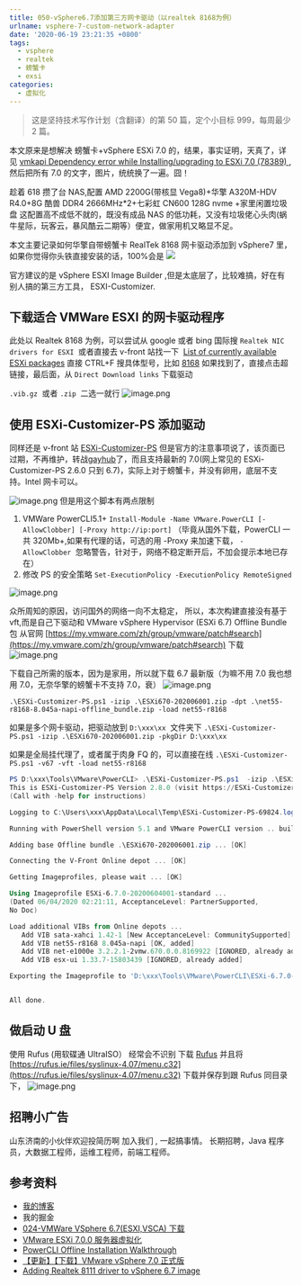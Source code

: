 ```yaml
---
title: 050-vSphere6.7添加第三方网卡驱动（以realtek 8168为例）
urlname: vsphere-7-custom-network-adapter
date: '2020-06-19 23:21:35 +0800'
tags:
  - vsphere
  - realtek
  - 螃蟹卡
  - exsi
categories:
  - 虚拟化
---
```


> 这是坚持技术写作计划（含翻译）的第 50 篇，定个小目标 999，每周最少 2 篇。

本文原来是想解决 螃蟹卡+vSphere ESXi 7.0 的，结果，事实证明，天真了，详见 [vmkapi Dependency error while Installing/upgrading to ESXi 7.0 (78389) ](https://kb.vmware.com/s/article/78389?lang=en_US),然后把所有 7.0 的文字，图片，统统换了一遍。囧！

趁着 618 攒了台 NAS,配置 AMD 2200G(带核显 Vega8)+华擎 A320M-HDV R4.0+8G 酷兽 DDR4 2666MHz\*2+七彩虹 CN600 128G nvme +家里闲置垃圾盘 这配置高不成低不就的，既没有成品 NAS 的低功耗，又没有垃圾佬心头肉(蜗牛星际，玩客云，暴风酷云二期等）便宜，做家用机又略显不足。

本文主要记录如何华擎自带螃蟹卡 RealTek 8168 网卡驱动添加到 vSphere7 里，如果你觉得你头铁直接安装的话，100%会是
![](https://cdn.nlark.com/yuque/0/2020/png/226273/1592623396796-df8ad897-f6ea-48e7-bc15-bbf1c8053ff9.png#align=left&display=inline&height=292&originHeight=292&originWidth=661&size=0&status=done&style=none&width=661)

<!-- more -->

官方建议的是 vSphere ESXI Image Builder ,但是太底层了，比较难搞，好在有别人搞的第三方工具， ESXI-Customizer.

## 下载适合 VMWare ESXI 的网卡驱动程序

此处以 Realtek 8168 为例，可以尝试从 google 或者 bing 国际搜 `Realtek NIC drivers for ESXI`  或者直接去 v-front 站找一下  [List of currently available ESXi packages](https://vibsdepot.v-front.de/wiki/index.php/List_of_currently_available_ESXi_packages) 直接 CTRL+F 搜具体型号，比如 [8168](https://vibsdepot.v-front.de/wiki/index.php/Net55-r8168#Direct_Download_links)
如果找到了，直接点击超链接，最后面，从 `Direct Download links` 下载驱动

`.vib.gz`  或者 `.zip`  二选一就行
![image.png](https://cdn.nlark.com/yuque/0/2020/png/226273/1592623916316-f0041989-e8bf-4820-808a-9365abb563d6.png#align=left&display=inline&height=605&originHeight=605&originWidth=690&size=76654&status=done&style=none&width=690)

## 使用 ESXi-Customizer-PS 添加驱动

同样还是 v-front 站 [ESXi-Customizer-PS](https://www.v-front.de/p/esxi-customizer-ps.html) 但是官方的注意事项说了，该页面已过期，不再维护，转战[gayhub](https://raw.githubusercontent.com/VFrontDe/ESXi-Customizer-PS/master/ESXi-Customizer-PS.ps1)了，而且支持最新的 7.0(网上常见的 ESXi-Customizer-PS 2.6.0 只到 6.7)，实际上对于螃蟹卡，并没有卵用，底层不支持。Intel 网卡可以。

![image.png](https://cdn.nlark.com/yuque/0/2020/png/226273/1592624163515-cc440bcb-5288-44d5-ad9f-08bd8f12e531.png#align=left&display=inline&height=390&originHeight=390&originWidth=719&size=67632&status=done&style=none&width=719)
但是用这个脚本有两点限制

1. VMWare PowerCLI5.1+ `Install-Module -Name VMware.PowerCLI [-AllowClobber] [-Proxy http://ip:port]` （毕竟从国外下载，PowerCLI 一共 320Mb+,如果有代理的话，可选的用 -Proxy 来加速下载， `-AllowClobber`  忽略警告，针对于，网络不稳定断开后，不加会提示本地已存在）
2. 修改 PS 的安全策略 `Set-ExecutionPolicy -ExecutionPolicy RemoteSigned`

![image.png](https://cdn.nlark.com/yuque/0/2020/png/226273/1592624767275-3d1c6fe3-dc71-44ff-bc0e-086fe620b1cf.png#align=left&display=inline&height=516&originHeight=516&originWidth=839&size=56037&status=done&style=none&width=839)

众所周知的原因，访问国外的网络一向不太稳定， 所以，本次构建直接没有基于 vft,而是自己下驱动和 VMware vSphere Hypervisor (ESXi 6.7) Offline Bundle 包
从官网 [https://my.vmware.com/zh/group/vmware/patch#search](https://my.vmware.com/zh/group/vmware/patch#search) 下载
![image.png](https://cdn.nlark.com/yuque/0/2020/png/226273/1592747655477-14e4f6c7-e7c3-4bab-8690-403c722e3c24.png#align=left&display=inline&height=513&originHeight=513&originWidth=441&size=25575&status=done&style=none&width=441)

下载自己所需的版本，因为是家用，所以就下载 6.7 最新版（为嘛不用 7.0 我也想用 7.0，无奈华擎的螃蟹卡不支持 7.0，衰）
![image.png](https://cdn.nlark.com/yuque/0/2020/png/226273/1592747721446-32749d08-8340-430d-9eb0-f9ff38517de8.png#align=left&display=inline&height=447&originHeight=447&originWidth=1242&size=55266&status=done&style=none&width=1242)

`.\ESXi-Customizer-PS.ps1 -izip .\ESXi670-202006001.zip -dpt .\net55-r8168-8.045a-napi-offline_bundle.zip -load net55-r8168`

如果是多个网卡驱动，把驱动放到 `D:\xxx\xx`  文件夹下
`.\ESXi-Customizer-PS.ps1 -izip .\ESXi670-202006001.zip -pkgDir D:\xxx\xx`

如果是全局挂代理了，或者属于肉身 FQ 的，可以直接在线
`.\ESXi-Customizer-PS.ps1 -v67 -vft -load net55-r8168`

```powershell
PS D:\xxx\Tools\VMware\PowerCLI> .\ESXi-Customizer-PS.ps1  -izip .\ESXi670-202006001.zip -vft -load sata-xahci,net55-r8168,net-e1000e,esx-ui
This is ESXi-Customizer-PS Version 2.8.0 (visit https://ESXi-Customizer-PS.v-front.de for more information!)
(Call with -help for instructions)

Logging to C:\Users\xxx\AppData\Local\Temp\ESXi-Customizer-PS-69824.log ...

Running with PowerShell version 5.1 and VMware PowerCLI version .. build

Adding base Offline bundle .\ESXi670-202006001.zip ... [OK]

Connecting the V-Front Online depot ... [OK]

Getting Imageprofiles, please wait ... [OK]

Using Imageprofile ESXi-6.7.0-20200604001-standard ...
(Dated 06/04/2020 02:21:11, AcceptanceLevel: PartnerSupported,
No Doc)

Load additional VIBs from Online depots ...
   Add VIB sata-xahci 1.42-1 [New AcceptanceLevel: CommunitySupported] [OK, added]
   Add VIB net55-r8168 8.045a-napi [OK, added]
   Add VIB net-e1000e 3.2.2.1-2vmw.670.0.0.8169922 [IGNORED, already added]
   Add VIB esx-ui 1.33.7-15803439 [IGNORED, already added]

Exporting the Imageprofile to 'D:\xxx\Tools\VMware\PowerCLI\ESXi-6.7.0-20200604001-standard-customized.iso'. Please be patient ...


All done.
```

## 做启动 U 盘

使用 Rufus (用软碟通 UltraISO） 经常会不识别
下载 [Rufus](http://rufus.ie/) 并且将 [https://rufus.ie/files/syslinux-4.07/menu.c32](https://rufus.ie/files/syslinux-4.07/menu.c32) 下载并保存到跟 Rufus 同目录下，
![image.png](https://cdn.nlark.com/yuque/0/2020/png/226273/1592751167364-1a61f4c6-3196-4aee-b5a7-b89ec209bae7.png#align=left&display=inline&height=580&originHeight=580&originWidth=418&size=31951&status=done&style=none&width=418)

## 招聘小广告

山东济南的小伙伴欢迎投简历啊 加入我们 , 一起搞事情。
长期招聘，Java 程序员，大数据工程师，运维工程师，前端工程师。

## 参考资料

- [我的博客](https://anjia0532.github.io/2020/06/19/vsphere-7-custom-network-adapter/)
- 我的掘金
- [024-VMWare VSphere 6.7(ESXI,VSCA) 下载](https://juejin.im/post/5d0b5f8ef265da1b855c5cb8)
- [VMware ESXi 7.0.0 服务器虚拟化](https://www.yuangezhizao.cn/articles/VM/ESXi/init.html)
- [PowerCLI Offline Installation Walkthrough](https://blogs.vmware.com/PowerCLI/2018/01/powercli-offline-installation-walkthrough.html)
- [【更新】【下载】VMware vSphere 7.0 正式版](https://www.azurew.com/vmware/4849.html)
- [Adding Realtek 8111 driver to vSphere 6.7 image](https://www.sysadminstories.com/2018/08/adding-realtek-8111-driver-to-vsphere.html)
